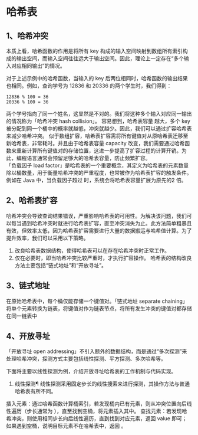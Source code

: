 # 哈希表
## 1、哈希冲突
本质上看，哈希函数的作用是将所有 key 构成的输入空间映射到数组所有索引构成的输出空间，而输入空间往往远大于输出空间。因此，理论上一定存在“多个输入对应相同输出”的情况。

对于上述示例中的哈希函数，当输入的 key 后两位相同时，哈希函数的输出结果也相同。例如，查询学号为 12836 和 20336 的两个学生时，我们得到：
```
12836 % 100 = 36
20336 % 100 = 36
```
两个学号指向了同一个姓名，这显然是不对的。我们将这种多个输入对应同一输出的情况称为「哈希冲突 hash collision」。
容易想到，哈希表容量 越大，多个 key 被分配到同一个桶中的概率就越低，冲突就越少。因此，我们可以通过扩容哈希表来减少哈希冲突。
似于数组扩容，哈希表扩容需将所有键值对从原哈希表迁移至新哈希表，非常耗时。并且由于哈希表容量 capacity 改变，我们需要通过哈希函数来重新计算所有键值对的存储位置，这进一步提高了扩容过程的计算开销。为此，编程语言通常会预留足够大的哈希表容量，防止频繁扩容。
<br>「负载因子 load factor」是哈希表的一个重要概念，其定义为哈希表的元素数量除以桶数量，用于衡量哈希冲突的严重程度，也常被作为哈希表扩容的触发条件。例如在 Java 中，当负载因子超过
时，系统会将哈希表容量扩展为原先的2 倍。

## 2、哈希表扩容
哈希冲突会导致查询结果错误，严重影响哈希表的可用性。为解决该问题，我们可以每当遇到哈希冲突时就进行哈希表扩容，直至冲突消失为止。此方法简单粗暴且有效，但效率太低，因为哈希表扩容需要进行大量的数据搬运与哈希值计算。为了提升效率，我们可以采用以下策略。
1. 改良哈希表数据结构，使得哈希表可以在存在哈希冲突时正常工作。
2. 仅在必要时，即当哈希冲突比较严重时，才执行扩容操作。
   哈希表的结构改良方法主要包括“链式地址”和“开放寻址”。

## 3、链式地址
在原始哈希表中，每个桶仅能存储一个键值对。「链式地址 separate chaining」将单个元素转换为链表，将键值对作为链表节点，将所有发生冲突的键值对都存储在同一链表中


## 4、开放寻址
「开放寻址 open addressing」不引入额外的数据结构，而是通过“多次探测”来处理哈希冲突，探测方式主要包括线性探测、平方探测、多次哈希等。

下面将主要以线性探测为例，介绍开放寻址哈希表的工作机制与代码实现。

1.   线性探测¶
     线性探测采用固定步长的线性搜索来进行探测，其操作方法与普通哈希表有所不同。

插入元素：通过哈希函数计算桶索引，若发现桶内已有元素，则从冲突位置向后线性遍历（步长通常为
），直至找到空桶，将元素插入其中。
查找元素：若发现哈希冲突，则使用相同步长向后线性遍历，直到找到对应元素，返回 value 即可；如果遇到空桶，说明目标元素不在哈希表中，返回
。